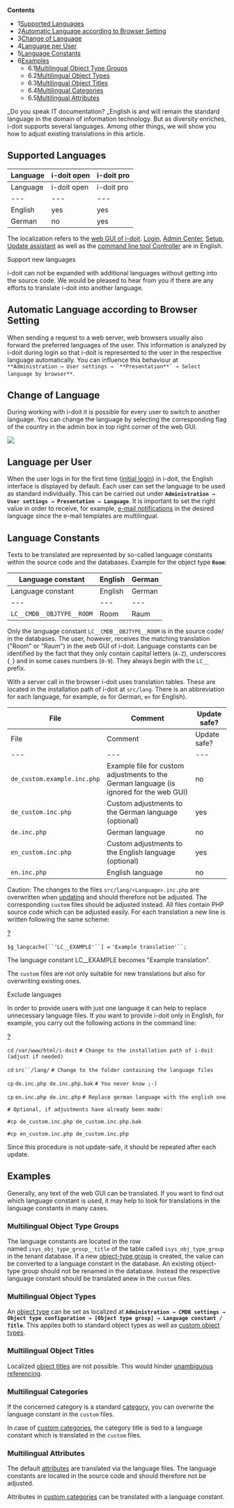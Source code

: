 **Contents**

*   1[Supported Languages](#Localization-SupportedLanguages)
*   2[Automatic Language according to Browser Setting](#Localization-AutomaticLanguageaccordingtoBrowserSetting)
*   3[Change of Language](#Localization-ChangeofLanguage)
*   4[Language per User](#Localization-LanguageperUser)
*   5[Language Constants](#Localization-LanguageConstants)
*   6[Examples](#Localization-Examples)
    *   6.1[Multilingual Object Type Groups](#Localization-MultilingualObjectTypeGroups)
    *   6.2[Multilingual Object Types](#Localization-MultilingualObjectTypes)
    *   6.3[Multilingual Object Titles](#Localization-MultilingualObjectTitles)
    *   6.4[Multilingual Categories](#Localization-MultilingualCategories)
    *   6.5[Multilingual Attributes](#Localization-MultilingualAttributes)

_Do you speak IT documentation? _English is and will remain the standard language in the domain of information technology. But as diversity enriches, i-doit supports several languages. Among other things, we will show you how to adjust existing translations in this article.

Supported Languages
-------------------

| Language | i-doit open | i-doit pro |
| --- | --- | --- |
| Language | i-doit open | i-doit pro |
| --- | --- | --- |
| English | yes | yes |
| German | no  | yes |

The localization refers to the [web GUI of i-doit](/display/en/Structure+of+the+IT+Documentation). [Login](/display/en/Initial+Login), [Admin Center](/display/en/Admin+Center), [Setup](/display/en/Setup), [Update assistant](/display/en/Update) as well as the [command line tool Controller](/display/en/CLI) are in English.

  

Support new languages

i-doit can not be expanded with additional languages without getting into the source code. We would be pleased to hear from you if there are any efforts to translate i-doit into another language.

Automatic Language according to Browser Setting
-----------------------------------------------

When sending a request to a web server, web browsers usually also forward the preferred languages of the user. This information is analyzed by i-doit during login so that i-doit is represented to the user in the respective language automatically. You can influence this behaviour at ``**Administration → User settings → `**Presentation**` → Select language by browser**``.

Change of Language
------------------

During working with i-doit it is possible for every user to switch to another language. You can change the language by selecting the corresponding flag of the country in the admin box in top right corner of the web GUI.

![](/download/attachments/46202905/image2017-4-27%2012%3A55%3A27.png?version=1&modificationDate=1494252156464&api=v2)

Language per User
-----------------

When the user logs in for the first time ([initial login](/display/en/Initial+Login)) in i-doit, the English interface is displayed by default. Each user can set the language to be used as standard individually. This can be carried out under **`Administration → User settings → Presentation → Language`**. It is important to set the right value in order to receive, for example, [e-mail notifications](/display/en/Notifications) in the desired language since the e-mail templates are multilingual.

Language Constants
------------------

Texts to be translated are represented by so-called language constants within the source code and the databases. Example for the object type **`Room`**:

| Language constant | English | German |
| --- | --- | --- |
| Language constant | English | German |
| --- | --- | --- |
| `LC__CMDB__OBJTYPE__ROOM` | Room | Raum |

Only the language constant `LC__CMDB__OBJTYPE__ROOM` is in the source code/ in the databases. The user, however, receives the matching translation ("Room" or "Raum") in the web GUI of i-doit. Language constants can be identified by the fact that they only contain capital letters (`A-Z`), underscores (`_`) and in some cases numbers (`0-9`). They always begin with the `LC__` prefix.

With a server call in the browser i-doit uses translation tables. These are located in the installation path of i-doit at `src/lang`. There is an abbreviation for each language, for example, `de` for German, `en` for English).

| File | Comment | Update safe? |
| --- | --- | --- |
| File | Comment | Update safe? |
| --- | --- | --- |
| `de_custom.example.inc.php` | Example file for custom adjustments to the German language (is ignored for the web GUI) | no  |
| `de_custom.inc.php` | Custom adjustments to the German language (optional) | yes |
| `de.inc.php` | German language | no  |
| `en_custom.inc.php` | Custom adjustments to the English language (optional) | yes |
| `en.inc.php` | English language | no  |

Caution: The changes to the files `src/lang/<Language>.inc.php` are overwritten when [updating](/display/en/Update) and should therefore not be adjusted. The corresponding `custom` files should be adjusted instead. All files contain PHP source code which can be adjusted easily. For each translation a new line is written following the same scheme:

[?](#)

`$g_langcache[``'LC__EXAMPLE'``] =` `'Example translation'``;`

The language constant LC\_\_EXAMPLE becomes "Example translation".

The `custom` files are not only suitable for new translations but also for overwriting existing ones.

Exclude languages

In order to provide users with just one language it can help to replace unnecessary language files. If you want to provide i-doit only in English, for example, you carry out the following actions in the command line:

[?](#)

`cd` `/var/www/html/i-doit` `# Change to the installation path of i-doit (adjust if needed)`

`cd` `src``/lang/` `# Change to the folder containing the language files`

`cp` `de.inc.php de.inc.php.bak` `# You never know ;-)`

`cp` `en.inc.php de.inc.php` `# Replace german language with the english one`

`# Optional, if adjustments have already been made:`

`#cp de_custom.inc.php de_custom.inc.php.bak`

`#cp en_custom.inc.php de_custom.inc.php`

Since this procedure is not update-safe, it should be repeated after each update.

Examples
--------

Generally, any text of the web GUI can be translated. If you want to find out which language constant is used, it may help to look for translations in the language constants in many cases.

### Multilingual Object Type Groups

The language constants are located in the row named `isys_obj_type_group__title` of the table called `isys_obj_type_group` in the tenant database. If a new [object-type group](/display/en/Structure+of+the+IT+Documentation) is created, the value can be converted to a language constant in the database. An existing object-type group should not be renamed in the database. Instead the respective language constant should be translated anew in the `custom` files.

### Multilingual Object Types

An [object type](/display/en/Structure+of+the+IT+Documentation) can be set as localized at **`Administration → CMDB settings → Object type configuration → [Object type group] → Language constant / Title`**. This applies both to standard object types as well as [custom object types](/display/en/Custom+Object+Types).

### Multilingual Object Titles

Localized [object titles](/display/en/Structure+of+the+IT+Documentation) are not possible. This would hinder [unambiguous referencing](/display/en/Unique+References).

### Multilingual Categories

If the concerned category is a standard [category,](/display/en/Structure+of+the+IT+Documentation) you can overwrite the language constant in the `custom` files.

In case of [custom categories](/display/en/Custom+Categories), the category title is tied to a language constant which is translated in the `custom` files.

### Multilingual Attributes

The default [attributes](/display/en/Structure+of+the+IT+Documentation) are translated via the language files. The language constants are located in the source code and should therefore not be adjusted.

Attributes in [custom categories](/display/en/Custom+Categories) can be translated with a language constant.
